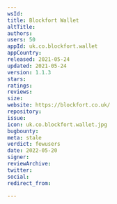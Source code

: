 ```yaml
---
wsId: 
title: Blockfort Wallet
altTitle: 
authors: 
users: 50
appId: uk.co.blockfort.wallet
appCountry: 
released: 2021-05-24
updated: 2021-05-24
version: 1.1.3
stars: 
ratings: 
reviews: 
size: 
website: https://blockfort.co.uk/
repository: 
issue: 
icon: uk.co.blockfort.wallet.jpg
bugbounty: 
meta: stale
verdict: fewusers
date: 2022-05-20
signer: 
reviewArchive: 
twitter: 
social: 
redirect_from: 

---
```


